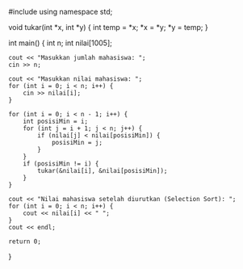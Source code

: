 #include <iostream>
using namespace std;

void tukar(int *x, int *y) {
    int temp = *x;
    *x = *y;
    *y = temp;
}

int main() {
    int n;
    int nilai[1005];

    cout << "Masukkan jumlah mahasiswa: ";
    cin >> n;

    cout << "Masukkan nilai mahasiswa: ";
    for (int i = 0; i < n; i++) {
        cin >> nilai[i];
    }

    for (int i = 0; i < n - 1; i++) {
        int posisiMin = i;
        for (int j = i + 1; j < n; j++) {
            if (nilai[j] < nilai[posisiMin]) {
                posisiMin = j;
            }
        }
        if (posisiMin != i) {
            tukar(&nilai[i], &nilai[posisiMin]);
        }
    }

    cout << "Nilai mahasiswa setelah diurutkan (Selection Sort): ";
    for (int i = 0; i < n; i++) {
        cout << nilai[i] << " ";
    }
    cout << endl;

    return 0;
}
